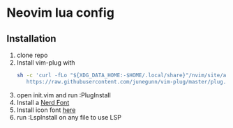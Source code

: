# Neovim lua config

## Installation
1. clone repo
2. Install vim-plug with 
    ```sh
    sh -c 'curl -fLo "${XDG_DATA_HOME:-$HOME/.local/share}"/nvim/site/autoload/plug.vim --create-dirs \
       https://raw.githubusercontent.com/junegunn/vim-plug/master/plug.vim'

    ```
3. open init.vim and run :PlugInstall
4. Install a [Nerd Font](https://www.nerdfonts.com/)
5. Install icon font [here](https://github.com/microsoft/vscode-codicons/raw/main/dist/codicon.ttf)
6. run :LspInstall on any file to use LSP
    

